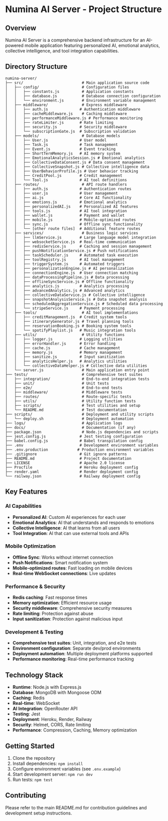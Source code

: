 # Numina AI Server - Project Structure

## Overview
Numina AI Server is a comprehensive backend infrastructure for an AI-powered mobile application featuring personalized AI, emotional analytics, collective intelligence, and tool integration capabilities.

## Directory Structure

```
numina-server/
├── src/                          # Main application source code
│   ├── config/                   # Configuration files
│   │   ├── constants.js          # Application constants
│   │   ├── database.js           # Database connection configuration
│   │   └── environment.js        # Environment variable management
│   ├── middleware/               # Express middleware
│   │   ├── auth.js              # Authentication middleware
│   │   ├── cacheMiddleware.js    # Caching middleware
│   │   ├── performanceMiddleware.js # Performance monitoring
│   │   ├── rateLimiter.js       # Rate limiting
│   │   ├── security.js          # Security middleware
│   │   └── subscriptionGate.js  # Subscription validation
│   ├── models/                   # Database models
│   │   ├── User.js              # User model
│   │   ├── Task.js              # Task management
│   │   ├── Event.js             # Event tracking
│   │   ├── ShortTermMemory.js   # AI memory system
│   │   ├── EmotionalAnalyticsSession.js # Emotional analytics
│   │   ├── CollectiveDataConsent.js # Data consent management
│   │   ├── CollectiveSnapshot.js # Collective intelligence data
│   │   ├── UserBehaviorProfile.js # User behavior tracking
│   │   ├── CreditPool.js        # Credit management
│   │   └── Tool.js              # AI tool definitions
│   ├── routes/                   # API route handlers
│   │   ├── auth.js              # Authentication routes
│   │   ├── user.js              # User management
│   │   ├── ai.js                # Core AI functionality
│   │   ├── emotions.js          # Emotional analytics
│   │   ├── personalizedAI.js    # Personalized AI features
│   │   ├── tools.js             # AI tool integration
│   │   ├── wallet.js            # Payment and wallet
│   │   ├── mobile.js            # Mobile-optimized routes
│   │   ├── sync.js              # Offline sync functionality
│   │   └── [other route files]  # Additional feature routes
│   ├── services/                 # Business logic services
│   │   ├── llmService.js        # Large language model integration
│   │   ├── websocketService.js  # Real-time communication
│   │   ├── redisService.js      # Caching and session management
│   │   ├── pushNotificationService.js # Push notifications
│   │   ├── taskScheduler.js     # Automated task execution
│   │   ├── toolRegistry.js      # AI tool management
│   │   ├── triggerSystem.js     # Automated triggers
│   │   ├── personalizationEngine.js # AI personalization
│   │   ├── connectionEngine.js  # User connection matching
│   │   ├── dataProcessingPipeline.js # Data processing
│   │   ├── offlineSyncService.js # Offline functionality
│   │   ├── analytics.js         # Analytics processing
│   │   ├── advancedAnalytics.js # Advanced analytics
│   │   ├── collectiveDataService.js # Collective intelligence
│   │   ├── snapshotAnalysisService.js # Data snapshot analysis
│   │   ├── scheduledAggregationService.js # Scheduled data processing
│   │   └── stripeService.js     # Payment processing
│   ├── tools/                    # AI tool implementations
│   │   ├── creditManagement.js  # Credit system tools
│   │   ├── itineraryGenerator.js # Travel planning tools
│   │   ├── reservationBooking.js # Booking system tools
│   │   └── spotifyPlaylist.js   # Music integration tools
│   ├── utils/                    # Utility functions
│   │   ├── logger.js            # Logging utilities
│   │   ├── errorHandler.js      # Error handling
│   │   ├── cache.js             # Cache management
│   │   ├── memory.js            # Memory management
│   │   ├── sanitize.js          # Input sanitization
│   │   ├── analyticsHelper.js   # Analytics utilities
│   │   └── collectiveDataHelper.js # Collective data utilities
│   └── server.js                 # Main application entry point
├── tests/                        # Comprehensive test suites
│   ├── integration/              # End-to-end integration tests
│   ├── unit/                     # Unit tests
│   ├── e2e/                      # End-to-end tests
│   ├── middleware/               # Middleware tests
│   ├── routes/                   # Route-specific tests
│   ├── utils/                    # Utility function tests
│   ├── scripts/                  # Test utilities and setup
│   └── README.md                 # Test documentation
├── scripts/                      # Deployment and utility scripts
│   └── deploy.sh                 # Deployment automation
├── logs/                         # Application logs
├── docs/                         # Documentation (if any)
├── package.json                  # Node.js dependencies and scripts
├── jest.config.js               # Jest testing configuration
├── babel.config.js              # Babel transpilation config
├── .env                         # Development environment variables
├── .env.production             # Production environment variables
├── .gitignore                   # Git ignore patterns
├── README.md                    # Project documentation
├── LICENSE                      # Apache 2.0 license
├── Procfile                     # Heroku deployment config
├── render.yaml                  # Render deployment config
└── railway.json                 # Railway deployment config
```

## Key Features

### AI Capabilities
- **Personalized AI**: Custom AI experiences for each user
- **Emotional Analytics**: AI that understands and responds to emotions
- **Collective Intelligence**: AI that learns from all users
- **Tool Integration**: AI that can use external tools and APIs

### Mobile Optimization
- **Offline Sync**: Works without internet connection
- **Push Notifications**: Smart notification system
- **Mobile-optimized routes**: Fast loading on mobile devices
- **Real-time WebSocket connections**: Live updates

### Performance & Security
- **Redis caching**: Fast response times
- **Memory optimization**: Efficient resource usage
- **Security middleware**: Comprehensive security measures
- **Rate limiting**: Protection against abuse
- **Input sanitization**: Protection against malicious input

### Development & Testing
- **Comprehensive test suites**: Unit, integration, and e2e tests
- **Environment configuration**: Separate dev/prod environments
- **Deployment automation**: Multiple deployment platforms supported
- **Performance monitoring**: Real-time performance tracking

## Technology Stack

- **Runtime**: Node.js with Express.js
- **Database**: MongoDB with Mongoose ODM
- **Caching**: Redis
- **Real-time**: WebSocket
- **AI Integration**: OpenRouter API
- **Testing**: Jest
- **Deployment**: Heroku, Render, Railway
- **Security**: Helmet, CORS, Rate limiting
- **Performance**: Compression, Caching, Memory optimization

## Getting Started

1. Clone the repository
2. Install dependencies: `npm install`
3. Configure environment variables (see `.env.example`)
4. Start development server: `npm run dev`
5. Run tests: `npm test`

## Contributing

Please refer to the main README.md for contribution guidelines and development setup instructions. 